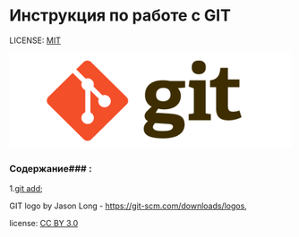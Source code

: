 # Инструкция по работе с GIT

LICENSE: [MIT](license.md)


![](logo.png)

### Содержание### :
1.[git add](add.md);




GIT logo by Jason Long - https://git-scm.com/downloads/logos,

license: [CC BY 3.0](https://creativecommons.org/licenses/by/3.0/deed.en_US)


